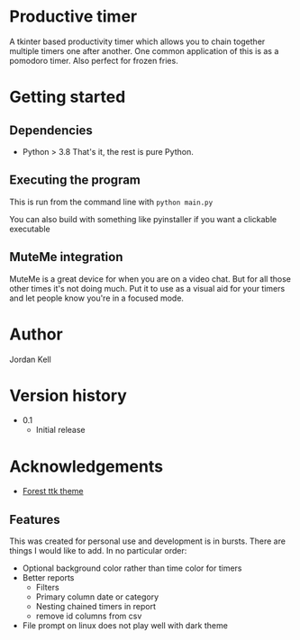 # Productive timer
A tkinter based productivity timer which allows you to chain together multiple timers one after another. One common application of this is as a pomodoro timer. Also perfect for frozen fries. 

# Getting started
## Dependencies 
- Python > 3.8
That's it, the rest is pure Python.

## Executing the program
This is run from the command line with
`python main.py` 

You can also build with something like pyinstaller if you want a clickable executable

## MuteMe integration
MuteMe is a great device for when you are on a video chat. But for all those other times it's not doing much. Put it to use as a visual aid for your timers and let people know you're in a focused mode. 

# Author
Jordan Kell 

# Version history
- 0.1
  - Initial release

# Acknowledgements
- [Forest ttk theme](https://github.com/rdbende/Forest-ttk-theme)

## Features
This was created for personal use and development is in bursts. There are things I would like to add. In no particular order:

- Optional background color rather than time color for timers
- Better reports
  - Filters 
  - Primary column date or category 
  - Nesting chained timers in report
  - remove id columns from csv
- File prompt on linux does not play well with dark theme